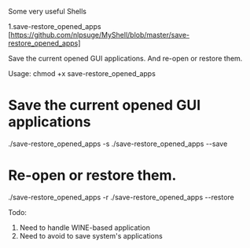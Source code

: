 Some very useful Shells

1.save-restore_opened_apps [https://github.com/nlpsuge/MyShell/blob/master/save-restore_opened_apps]

Save the current opened GUI applications. And re-open or restore them.

Usage: 
chmod +x save-restore_opened_apps
# Save the current opened GUI applications
./save-restore_opened_apps -s
./save-restore_opened_apps --save
# Re-open or restore them.
./save-restore_opened_apps -r
./save-restore_opened_apps --restore

Todo:
1. Need to handle WINE-based application
2. Need to avoid to save system's applications
